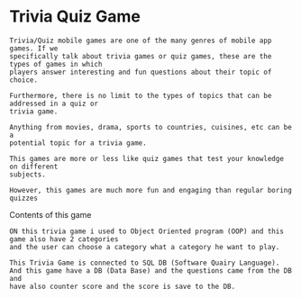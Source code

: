 

# Trivia Quiz Game 

    Trivia/Quiz mobile games are one of the many genres of mobile app games. If we
    specifically talk about trivia games or quiz games, these are the types of games in which
    players answer interesting and fun questions about their topic of choice.

    Furthermore, there is no limit to the types of topics that can be addressed in a quiz or
    trivia game. 
    
    Anything from movies, drama, sports to countries, cuisines, etc can be a
    potential topic for a trivia game.
    
    This games are more or less like quiz games that test your knowledge on different
    subjects.
    
    However, this games are much more fun and engaging than regular boring quizzes

Contents of this game

    ON this trivia game i used to Object Oriented program (OOP) and this game also have 2 categories 
    and the user can choose a category what a category he want to play.
    
    This Trivia Game is connected to SQL DB (Software Quairy Language).
    And this game have a DB (Data Base) and the questions came from the DB and
    have also counter score and the score is save to the DB.  

  